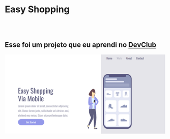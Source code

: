 <h1>Easy Shopping</h1>
<br>
<br>
<h2>Esse foi um projeto que eu aprendi no <a href="https://rodolfomori.com.br/devclub">DevClub</a></h2>

<img src="https://github.com/leoantunes99/primeiro-projeto-responsivo-easy-shopping/blob/main/assets/desktop.png?raw=true"/>
